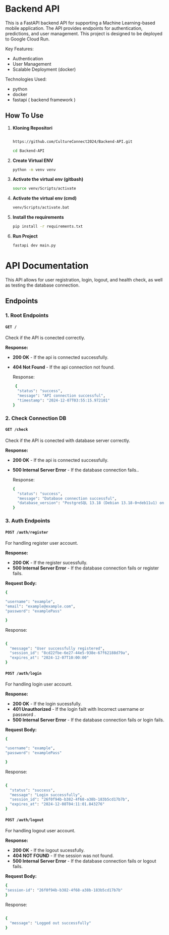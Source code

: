 # Backend API

This is a FastAPI backend API for supporting a Machine Learning-based mobile application. The API provides endpoints for authentication, predictions, and user management. This project is designed to be deployed to Google Cloud Run.

Key Features:

- Authentication
- User Management 
- Scalable Deployment (docker)

Technologies Used:
- python
- docker
- fastapi ( backend framework )

## How To Use

1. **Kloning Repositori**
   ```bash
   
   https://github.com/CultureConnect2024/Backend-API.git
   
   cd Backend-API
2. **Create Virtual ENV**
   ```bash
   python -m venv venv

3. **Activate the virtual env (gitbash)**
   ```bash
   source venv/Scripts/activate
   
4. **Activate the virtual env (cmd)**
   ```bash
   venv/Scripts/activate.bat

5. **Install the requirements**
   ```bash
   pip install -r requirements.txt

5. **Run Project**
   ```bash
   fastapi dev main.py


# API Documentation

This API allows for user registration, login, logout, and health check, as well as testing the database connection.

## Endpoints

### 1. Root Endpoints
#### `GET /`
Check if the API is conected correctly.

**Response:**
- **200 OK** - If the api is connected successfully.
- **404 Not Found** - If the api connection not found.

  Response:
  ```bash
   {
    "status": "success",
    "message": "API connection successful",
    "timestamp": "2024-12-07T03:55:15.972101"
  }

### 2. Check Connection DB
#### `GET /check`
Check if the API is conected with database server correctly.

**Response:**
- **200 OK** - If the api is connected successfully.
- **500 Internal Server Error** - If the database connection fails..

  Response:
  ```bash
  {
    "status": "success",
    "message": "Database connection successful",
    "database_version": "PostgreSQL 13.18 (Debian 13.18-0+deb11u1) on x86_64-pc-linux-gnu, compiled by gcc (Debian 10.2.1-6) 10.2.1 20210110, 64-bit"
  }


### 3. Auth Endpoints
#### `POST /auth/register`
For handling register user account.

**Response:**
- **200 OK** - If the register sucessfully.
- **500 Internal Server Error** - If the database connection fails or register fails.


**Request Body:**
  ```bash
  {

  "username": "example",
  "email": "example@example.com",
  "password": "examplePass"

  }
   ```

  Response:
  ```bash
  
  {
    "message": "User successfully registered",
    "session_id": "8cd22fbe-6e27-44e5-938e-67f62188d79a",
    "expires_at": "2024-12-07T10:00:00"
  }
 ```

#### `POST /auth/login`
For handling login user account.

**Response:**
- **200 OK** - If the login sucessfully.
- **401 Unauthorized** - If the login failt with Incorrect username or password .
- **500 Internal Server Error** - If the database connection fails or login fails.


**Request Body:**
  ```bash
  {

  "username": "example",
  "password": "examplePass"

  }
   ```

  Response:
  ```bash

 {
    "status": "success",
    "message": "Login successfully",
    "session_id": "26f0f94b-b382-4f68-a38b-183b5cd17b7b",
    "expires_at": "2024-12-08T04:11:01.843276"
}
 ```


#### `POST /auth/logout`
For handling logout user account.

**Response:**
- **200 OK** - If the logout sucessfully.
- **404 NOT FOUND** - If the session was not found.
- **500 Internal Server Error** - If the database connection fails or logout fails.


**Request Body:**
  ```bash
  {
  "session-id": "26f0f94b-b382-4f68-a38b-183b5cd17b7b"
  }
   ```

  Response:
  ```bash

 {
    "message": "Logged out successfully"
}

 ```

  
